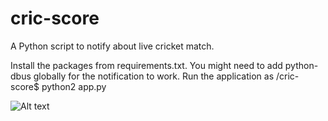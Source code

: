# cric-score
A Python script to notify about live cricket match.

Install the packages from requirements.txt. You might need to add python-dbus globally for the notification to work.
Run the application as /cric-score$ python2 app.py 


![Alt text](https://dl2.pushbulletusercontent.com/QASoM1Ge4p8GJahuJLAMWK8ITeJJJ9fm/IMG-20170614-WA0004.jpg)
